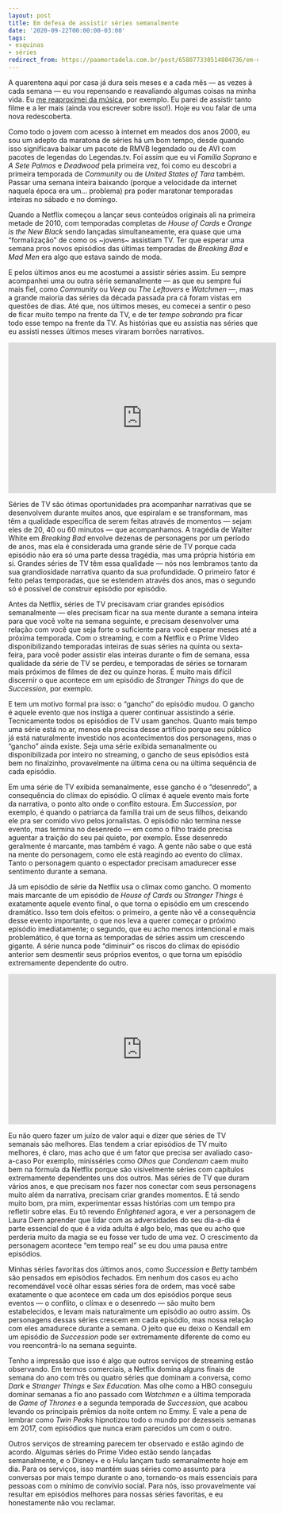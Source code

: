 ```yaml
---
layout: post
title: Em defesa de assistir séries semanalmente
date: '2020-09-22T00:00:00-03:00'
tags:
- esquinas
- séries
redirect_from: https://paomortadela.com.br/post/658077330514804736/em-defesa-de-assistir-s%C3%A9ries-semanalmente
---
```

A quarentena aqui por casa já dura seis meses e a cada mês — as vezes à cada semana — eu vou repensando e reavaliando algumas coisas na minha vida. Eu [me reaproximei da música](https://paomortadela.com.br/post/658070128694640642/), por exemplo. Eu parei de assistir tanto filme e a ler mais (ainda vou escrever sobre isso!). Hoje eu vou falar de uma nova redescoberta.

Como todo o jovem com acesso à internet em meados dos anos 2000, eu sou um adepto da maratona de séries há um bom tempo, desde quando isso significava baixar um pacote de RMVB legendado ou de AVI com pacotes de legendas do Legendas.tv. Foi assim que eu vi _Família Soprano_ e _A Sete Palmos_ e _Deadwood_ pela primeira vez, foi como eu descobri a primeira temporada de _Community_ ou de _United States of Tara_ também. Passar uma semana inteira baixando (porque a velocidade da internet naquela época era um… problema) pra poder maratonar temporadas inteiras no sábado e no domingo.

Quando a Netflix começou a lançar seus conteúdos originais ali na primeira metade de 2010, com temporadas completas de _House of Cards_ e _Orange is the New Black_ sendo lançadas simultaneamente, era quase que uma “formalização” de como os ~jovens~ assistiam TV. Ter que esperar uma semana pros novos episódios das últimas temporadas de _Breaking Bad_ e _Mad Men_ era algo que estava saindo de moda.

E pelos últimos anos eu me acostumei a assistir séries assim. Eu sempre acompanhei uma ou outra série semanalmente — as que eu sempre fui mais fiel, como _Community_ ou _Veep_ ou _The Leftovers_ e _Watchmen_ —, mas a grande maioria das séries da década passada pra cá foram vistas em questões de dias. Até que, nos últimos meses, eu comecei a sentir o peso de ficar muito tempo na frente da TV, e de ter _tempo sobrando_ pra ficar todo esse tempo na frente da TV. As histórias que eu assistia nas séries que eu assisti nesses últimos meses viraram borrões narrativos.

<iframe id="youtube_iframe" src="https://www.youtube.com/embed/NaYhepbKDSI?feature=oembed&amp;enablejsapi=1&amp;origin=https://safe.txmblr.com&amp;wmode=opaque" allow="accelerometer; autoplay; clipboard-write; encrypted-media; gyroscope; picture-in-picture" allowfullscreen="" width="540" height="303" frameborder="0"></iframe>

Séries de TV são ótimas oportunidades pra acompanhar narrativas que se desenvolvem durante muitos anos, que espiralam e se transformam, mas têm a qualidade específica de serem feitas através de momentos — sejam eles de 20, 40 ou 60 minutos — que acompanhamos. A tragédia de Walter White em _Breaking Bad_ envolve dezenas de personagens por um período de anos, mas ela é considerada uma grande série de TV porque cada episódio não era só uma parte dessa tragédia, mas uma própria história em si. Grandes séries de TV têm essa qualidade — nós nos lembramos tanto da sua grandiosidade narrativa quanto da sua profundidade. O primeiro fator é feito pelas temporadas, que se estendem através dos anos, mas o segundo só é possível de construir episódio por episódio.

Antes da Netflix, séries de TV precisavam criar grandes episódios semanalmente — eles precisam ficar na sua mente durante a semana inteira para que você volte na semana seguinte, e precisam desenvolver uma relação com você que seja forte o suficiente para você esperar meses até a próxima temporada. Com o streaming, e com a Netflix e o Prime Video disponibilizando temporadas inteiras de suas séries na quinta ou sexta-feira, para você poder assistir elas inteiras durante o fim de semana, essa qualidade da série de TV se perdeu, e temporadas de séries se tornaram mais próximos de filmes de dez ou quinze horas. É muito mais difícil discernir o que acontece em um episódio de _Stranger Things_ do que de _Succession_, por exemplo.

E tem um motivo formal pra isso: o “gancho” do episódio mudou. O gancho é aquele evento que nos instiga a querer continuar assistindo a série. Tecnicamente todos os episódios de TV usam ganchos. Quanto mais tempo uma série está no ar, menos ela precisa desse artifício porque seu público já está naturalmente investido nos acontecimentos dos personagens, mas o “gancho” ainda existe. Seja uma série exibida semanalmente ou disponibilizada por inteiro no streaming, o gancho de seus episódios está bem no finalzinho, provavelmente na última cena ou na última sequência de cada episódio.

Em uma série de TV exibida semanalmente, esse gancho é o “desenredo”, a consequência do clímax do episódio. O clímax é aquele evento mais forte da narrativa, o ponto alto onde o conflito estoura. Em _Succession_, por exemplo, é quando o patriarca da família trai um de seus filhos, deixando ele pra ser comido vivo pelos jornalistas. O episódio não termina nesse evento, mas termina no desenredo — em como o filho traído precisa aguentar a traição do seu pai quieto, por exemplo. Esse desenredo geralmente é marcante, mas também é vago. A gente não sabe o que está na mente do personagem, como ele está reagindo ao evento do clímax. Tanto o personagem quanto o espectador precisam amadurecer esse sentimento durante a semana.

Já um episódio de série da Netflix usa o clímax como gancho. O momento mais marcante de um episódio de _House of Cards_ ou _Stranger Things_ é exatamente aquele evento final, o que torna o episódio em um crescendo dramático. Isso tem dois efeitos: o primeiro, a gente não vê a consequência desse evento importante, o que nos leva a querer começar o próximo episódio imediatamente; o segundo, que eu acho menos intencional e mais problemático, é que torna as temporadas de séries assim um crescendo gigante. A série nunca pode “diminuir” os riscos do clímax do episódio anterior sem desmentir seus próprios eventos, o que torna um episódio extremamente dependente do outro.

<iframe id="youtube_iframe" src="https://www.youtube.com/embed/jN__fQZnsjs?feature=oembed&amp;enablejsapi=1&amp;origin=https://safe.txmblr.com&amp;wmode=opaque" allow="accelerometer; autoplay; clipboard-write; encrypted-media; gyroscope; picture-in-picture" allowfullscreen="" width="540" height="303" frameborder="0"></iframe>

Eu não quero fazer um juízo de valor aqui e dizer que séries de TV semanais são melhores. Elas tendem a criar episódios de TV muito melhores, é claro, mas acho que é um fator que precisa ser avaliado caso-a-caso Por exemplo, minisséries como _Olhos que Condenam_ caem muito bem na fórmula da Netflix porque são visivelmente séries com capítulos extremamente dependentes uns dos outros. Mas séries de TV que duram vários anos, e que precisam nos fazer nos conectar com seus personagens muito além da narrativa, precisam criar grandes momentos. E tá sendo muito bom, pra mim, experimentar essas histórias com um tempo pra refletir sobre elas. Eu tô revendo _Enlightened_ agora, e ver a personagem de Laura Dern aprender que lidar com as adversidades do seu dia-a-dia é parte essencial do que é a vida adulta é algo belo, mas que eu acho que perderia muito da magia se eu fosse ver tudo de uma vez. O crescimento da personagem acontece “em tempo real” se eu dou uma pausa entre episódios.

Minhas séries favoritas dos últimos anos, como _Succession_ e _Betty_ também são pensados em episódios fechados. Em nenhum dos casos eu acho recomendável você olhar essas séries fora de ordem, mas você sabe exatamente o que acontece em cada um dos episódios porque seus eventos — o conflito, o clímax e o desenredo — são muito bem estabelecidos, e levam mais naturalmente um episódio ao outro assim. Os personagens dessas séries crescem em cada episódio, mas nossa relação com eles amadurece durante a semana. O jeito que eu deixo o Kendall em um episódio de _Succession_ pode ser extremamente diferente de como eu vou reencontrá-lo na semana seguinte.

Tenho a impressão que isso é algo que outros serviços de streaming estão observando. Em termos comerciais, a Netflix domina alguns finais de semana do ano com três ou quatro séries que dominam a conversa, como _Dark_ e _Stranger Things_ e _Sex Education_. Mas olhe como a HBO conseguiu dominar semanas a fio ano passado com _Watchmen_ e a última temporada de _Game of Thrones_ e a segunda temporada de _Succession_, que acabou levando os principais prêmios da noite ontem no Emmy. E vale a pena de lembrar como _Twin Peaks_ hipnotizou todo o mundo por dezesseis semanas em 2017, com episódios que nunca eram parecidos um com o outro.

Outros serviços de streaming parecem ter observado e estão agindo de acordo. Algumas séries do Prime Video estão sendo lançadas semanalmente, e o Disney+ e o Hulu lançam tudo semanalmente hoje em dia. Para os serviços, isso mantém suas séries como assunto para conversas por mais tempo durante o ano, tornando-os mais essenciais para pessoas com o mínimo de convívio social. Para nós, isso provavelmente vai resultar em episódios melhores para nossas séries favoritas, e eu honestamente não vou reclamar.

